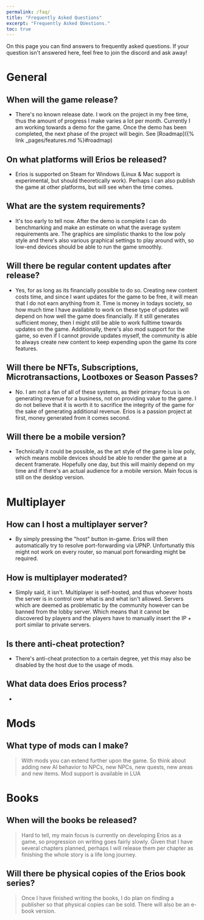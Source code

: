 ```yaml
---
permalink: /faq/
title: "Frequently Asked Questions"
excerpt: "Frequently Asked QUestions."
toc: true
---
```


On this page you can find answers to frequently asked questions. If your question isn't answered here, feel free to join the discord and ask away!

# General

## When will the game release?
- There's no known release date. I work on the project in my free time, thus the amount of progress I make varies a lot per month. Currently I am working towards a demo for the game. Once the demo has been completed, the next phase of the project will begin. See [Roadmap]({% link _pages/features.md %}#roadmap)

## On what platforms will Erios be released?
- Erios is supported on Steam for Windows (Linux & Mac support is experimental, but should theoretically work). Perhaps I can also publish the game at other platforms, but will see when the time comes.

## What are the system requirements?
- It's too early to tell now. After the demo is complete I can do benchmarking and make an estimate on what the average system requirements are. The graphics are simplistic thanks to the low poly style and there's also various graphical settings to play around with, so low-end devices should be able to run the game smoothly.

## Will there be regular content updates after release?
- Yes, for as long as its financially possible to do so. Creating new content costs time, and since I want updates for the game to be free, it will mean that I do not earn anything from it. Time is money in todays society, so how much time I have available to work on these type of updates will depend on how well the game does financially. If it still generates sufficient money, then I might still be able to work fulltime towards updates on the game. Additionally, there's also mod support for the game, so even if I cannot provide updates myself, the community is able to always create new content to keep expending upon the game its core features.

## Will there be NFTs, Subscriptions, Microtransactions, Lootboxes or Season Passes?
- No. I am not a fan of all of these systems, as their primary focus is on generating revenue for a business, not on providing value to the game. I do not believe that it is worth it to sacrifice the integrity of the game for the sake of generating additional revenue. Erios is a passion project at first, money generated from it comes second.

## Will there be a mobile version?
- Technically it could be possible, as the art style of the game is low poly, which means mobile devices should be able to render the game at a decent framerate. Hopefully one day, but this will mainly depend on my time and if there's an actual audience for a mobile version. Main focus is still on the desktop version.

# Multiplayer

## How can I host a multiplayer server?
- By simply pressing the "host" button in-game. Erios will then automatically try to resolve port-forwarding via UPNP. Unfortunatly this might not work on every router, so manual port forwarding might be required.

## How is multiplayer moderated?
- Simply said, it isn't. Multiplayer is self-hosted, and thus whoever hosts the server is in control over what is and what isn't allowed. Servers which are deemed as problematic by the community however can be banned from the lobby server. Which means that it cannot be discovered by players and the players have to manually insert the IP + port similar to private servers.

## Is there anti-cheat protection?
- There's anti-cheat protection to a certain degree, yet this may also be disabled by the host due to the usage of mods.

## What data does Erios process?
- 

# Mods

## What type of mods can I make?
> With mods you can extend further upon the game. So think about adding new AI behavior to NPCs, new NPCs, new quests, new areas and new items. Mod support is available in LUA

# Books

## When will the books be released?
> Hard to tell, my main focus is currently on developing Erios as a game, so progression on writing goes fairly slowly. Given that I have several chapters planned, perhaps I will release them per chapter as finishing the whole story is a life long journey.

## Will there be physical copies of the Erios book series?
> Once I have finished writing the books, I do plan on finding a publisher so that physical copies can be sold. There will also be an e-book version.